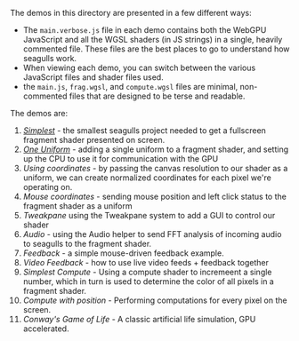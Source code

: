 The demos in this directory are presented in a few different ways:

- The `main.verbose.js` file in each demo contains both the WebGPU JavaScript and all the WGSL shaders (in JS strings) in a single, heavily commented file.
These files are the best places to go to understand how seagulls work.
- When viewing each demo, you can switch between the various JavaScript files and shader files used.
- the `main.js`, `frag.wgsl`, and `compute.wgsl` files are minimal, non-commented files that are designed to be terse and readable.

The demos are:

1. [*Simplest*](https://charlieroberts.github.io/seagulls/demos/1_simplest) - the smallest seagulls project needed to get a fullscreen fragment shader presented on screen.
2. [*One Uniform*](https://charlieroberts.github.io/seagulls/dmoes/) - adding a single uniform to a fragment shader, and setting up the CPU to use it for communication with the GPU
3. *Using coordinates* - by passing the canvas resolution to our shader as a uniform, we can create normalized coordinates for each pixel we're operating on.
4. *Mouse coordinates* - sending mouse position and left click status to the fragment shader as a uniform
5. *Tweakpane* using the Tweakpane system to add a GUI to control our shader
6. *Audio* - using the Audio helper to send FFT analysis of incoming audio to seagulls to the fragment shader.
7. *Feedback* - a simple mouse-driven feedback example.
8. *Video Feedback* - how to use live video feeds + feedback together
9. *Simplest Compute* - Using a compute shader to incremeent a single number, which in turn is used to determine the color of all pixels in a fragment shader.
10. *Compute with position* - Performing computations for every pixel on the screen.
11. *Conway's Game of Life* - A classic artificial life simulation, GPU accelerated.
